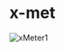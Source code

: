 # x-met

![xMeter1](https://user-images.githubusercontent.com/67070203/192073242-b24b046b-ea19-4bb4-b223-b99425722877.PNG)

